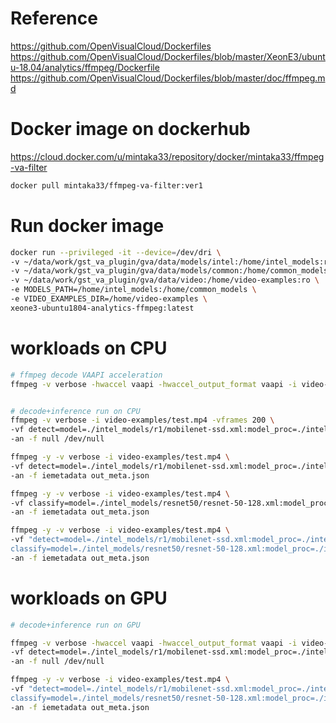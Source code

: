 # Reference
https://github.com/OpenVisualCloud/Dockerfiles
https://github.com/OpenVisualCloud/Dockerfiles/blob/master/XeonE3/ubuntu-18.04/analytics/ffmpeg/Dockerfile
https://github.com/OpenVisualCloud/Dockerfiles/blob/master/doc/ffmpeg.md

# Docker image on dockerhub
https://cloud.docker.com/u/mintaka33/repository/docker/mintaka33/ffmpeg-va-filter
```bash 
docker pull mintaka33/ffmpeg-va-filter:ver1
```

# Run docker image
```bash
docker run --privileged -it --device=/dev/dri \
-v ~/data/work/gst_va_plugin/gva/data/models/intel:/home/intel_models:ro \
-v ~/data/work/gst_va_plugin/gva/data/models/common:/home/common_models:ro \
-v ~/data/work/gst_va_plugin/gva/data/video:/home/video-examples:ro \
-e MODELS_PATH=/home/intel_models:/home/common_models \
-e VIDEO_EXAMPLES_DIR=/home/video-examples \
xeone3-ubuntu1804-analytics-ffmpeg:latest
```

# workloads on CPU
```bash
# ffmpeg decode VAAPI acceleration
ffmpeg -v verbose -hwaccel vaapi -hwaccel_output_format vaapi -i video-examples/test.mp4 -f null -


# decode+inference run on CPU
ffmpeg -v verbose -i video-examples/test.mp4 -vframes 200 \
-vf detect=model=./intel_models/r1/mobilenet-ssd.xml:model_proc=./intel_models/r1/mobilenet-ssd.json \
-an -f null /dev/null

ffmpeg -y -v verbose -i video-examples/test.mp4 \
-vf detect=model=./intel_models/r1/mobilenet-ssd.xml:model_proc=./intel_models/r1/mobilenet-ssd.json \
-an -f iemetadata out_meta.json

ffmpeg -y -v verbose -i video-examples/test.mp4 \
-vf classify=model=./intel_models/resnet50/resnet-50-128.xml:model_proc=./intel_models/resnet50/resnet50.json \
-an -f iemetadata out_meta.json

ffmpeg -y -v verbose -i video-examples/test.mp4 \
-vf "detect=model=./intel_models/r1/mobilenet-ssd.xml:model_proc=./intel_models/r1/mobilenet-ssd.json,\
classify=model=./intel_models/resnet50/resnet-50-128.xml:model_proc=./intel_models/resnet50/resnet50.json" \
-an -f iemetadata out_meta.json
```

# workloads on GPU
```bash
# decode+inference run on GPU

ffmpeg -v verbose -hwaccel vaapi -hwaccel_output_format vaapi -i video-examples/test.mp4 -vframes 20000 \
-vf detect=model=./intel_models/r1/mobilenet-ssd.xml:model_proc=./intel_models/r1/mobilenet-ssd.json:device=3 \
-an -f null /dev/null

ffmpeg -y -v verbose -i video-examples/test.mp4 \
-vf "detect=model=./intel_models/r1/mobilenet-ssd.xml:model_proc=./intel_models/r1/mobilenet-ssd.json:device=3,\
classify=model=./intel_models/resnet50/resnet-50-128.xml:model_proc=./intel_models/resnet50/resnet50.json:device=3" \
-an -f iemetadata out_meta.json
```
